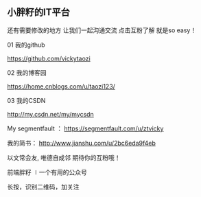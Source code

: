 

## 小胖籽的IT平台
 还有需要修改的地方
让我们一起沟通交流
点击互粉了解
就是so easy！
                        

01
我的github

https://github.com/vickytaozi


02
我的博客园

https://home.cnblogs.com/u/taozi123/


03
我的CSDN

http://my.csdn.net/my/mycsdn




My  segmentfault ：
https://segmentfault.com/u/ztvicky


我的简书： 
http://www.jianshu.com/u/2bc6eda9f4eb


以文常会友,
唯德自成邻
期待你的互粉哦！

前端胖籽 ∣一个有用的公众号

长按，识别二维码，加关注
